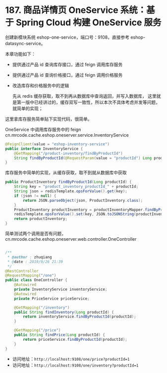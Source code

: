 # 187. 商品详情页 OneService 系统：基于 Spring Cloud 构建 OneService 服务

创建新模块系统 eshop-one-service，端口号：9108，直接参考 eshop-datasync-service。

本章功能如下：

- 提供通过产品 id 查询库存接口，通过 feign 调用库存服务
- 提供通过产品 id 查询价格接口，通过 feign 调用价格服务
- 改造库存和价格服务中的逻辑

  先从 redis 缓存获取，取不到再从数据库中查询返回，并写入数据库，
  这里就是第一版中已经讲过的，缓存双写一致性，所以本次不具体考虑并发等问题，就简单的实现；

这里拿库存服务简单贴下实现代码，很简单。

OneService 中调用库存服务中的 feign cn.mrcode.cache.eshop.oneserver.service.InventoryService

```java
@FeignClient(value = "eshop-inventory-service")
public interface InventoryService {
    @GetMapping("/product-inventory/findByProductId")
    String findByProductId(@RequestParam(value = "productId") Long productId);
}
```

库存服务中简单的实现，从缓存获取，取不到就从数据库中获取

```java
public ProductInventory findByProductId(Long productId) {
    String key = "product_inventory_productId_" + productId;
    String json = redisTemplate.opsForValue().get(key);
    if (json != null) {
        return JSON.parseObject(json, ProductInventory.class);
    }
    ProductInventory productInventory = productInventoryMapper.findByProductId(productId);
    redisTemplate.opsForValue().set(key, JSON.toJSONString(productInventory));
    return productInventory;
}
```

简单测试两个调用是否有问题，cn.mrcode.cache.eshop.oneserver.web.controller.OneController

```java

/**
 * @author : zhuqiang
 * @date : 2019/9/26 21:39
 */
@RestController
@RequestMapping("/one")
public class OneController {
    @Autowired
    private InventoryService inventoryService;
    @Autowired
    private PriceService priceService;

    @GetMapping("/inventory")
    public String findInventory(Long productId) {
        return inventoryService.findByProductId(productId);
    }

    @GetMapping("/price")
    public String findPrice(Long productId) {
        return priceService.findByProductId(productId);
    }
}
```

- 访问地址：`http://localhost:9108/one/price?productId=1`
- 访问地址：`http://localhost:9108/one/inventory?productId=1`
